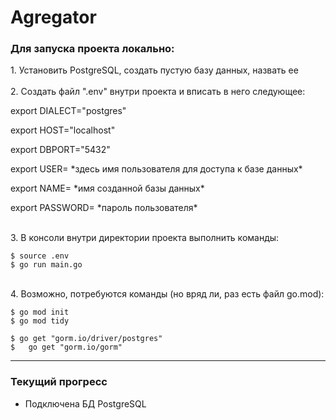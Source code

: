 # Agregator

<h3>Для запуска проекта локально:</h3>
1. Установить PostgreSQL, создать пустую базу данных, назвать ее
<br><br>
2. Cоздать файл ".env" внутри проекта и вписать в него следующее:
<br>
<p>export DIALECT="postgres"</p>
<p>export HOST="localhost"</p>
<p>export DBPORT="5432"</p>
<p>export USER= *здесь имя пользователя для доступа к базе данных*</p>
<p>export NAME= *имя созданной базы данных*</p>
<p>export PASSWORD= *пароль пользователя*</p>
<br>
3. В консоли внутри директории проекта выполнить команды:
<br>

```console
$ source .env
$ go run main.go
```
<br>
4. Возможно, потребуются команды (но вряд ли, раз есть файл go.mod):
<br>

```console
$ go mod init
$ go mod tidy
```

```console
$ go get "gorm.io/driver/postgres"
$	go get "gorm.io/gorm"
```


<hr>

<h3>Текущий прогресс</h3>
<ul>
  <li>Подключена БД PostgreSQL</li>
</ul>
